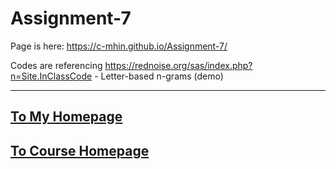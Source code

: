# Assignment-7

Page is here: https://c-mhin.github.io/Assignment-7/

Codes are referencing https://rednoise.org/sas/index.php?n=Site.InClassCode - Letter-based n-grams (demo)

---
## [To My Homepage](https://observablehq.com/@chinny1031/sm3809-homepage)
## [To Course Homepage](https://observablehq.com/@scm/home)
